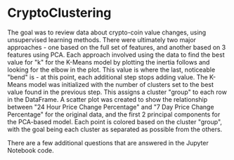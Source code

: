# CryptoClustering
The goal was to review data about crypto-coin value changes, using unsupervised learning methods. There were ultimately two major approaches - one based on the full set of features, and another based on 3 features using PCA. Each approach involved using the data to find the best value for "k" for the K-Means model by plotting the inertia follows and looking for the elbow in the plot. This value is where the last, noticeable "bend" is - at this point, each additional step stops adding value. The K-Means model was initialized with the number of clusters set to the best value found in the previous step. This assigns a cluster "group" to each row in the DataFrame. A scatter plot was created to show the relationship between "24 Hour Price Change Percentage" and "7 Day Price Change Percentage" for the original data, and the first 2 principal components for the PCA-based model. Each point is colored based on the cluster "group", with the goal being each cluster as separated as possible from the others.

There are a few additional questions that are answered in the Jupyter Notebook code.
